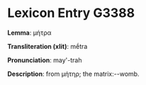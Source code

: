 # Lexicon Entry G3388

**Lemma**: μήτρα

**Transliteration (xlit)**: mḗtra

**Pronunciation**: may'-trah

**Description**:
from μήτηρ; the matrix:--womb.
